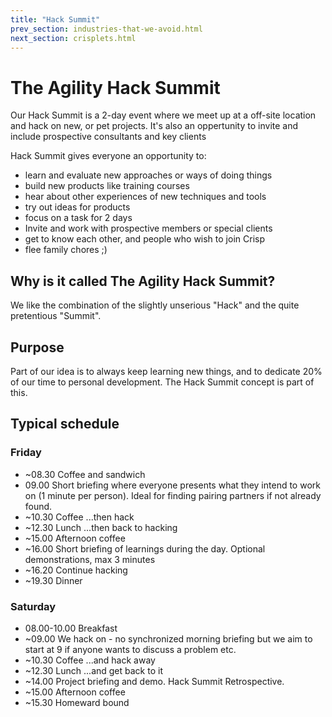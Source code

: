 ```yaml
---
title: "Hack Summit"
prev_section: industries-that-we-avoid.html
next_section: crisplets.html
---
```


The Agility Hack Summit
=================

Our Hack Summit is a 2-day event where we meet up at a off-site location and hack on new, or pet projects. It's also an oppertunity to invite and include prospective consultants and key clients

Hack Summit gives everyone an opportunity to:

-   learn and evaluate new approaches or ways of doing things
-   build new products like training courses
-   hear about other experiences of new techniques and tools
-   try out ideas for products
-   focus on a task for 2 days
-   Invite and work with prospective members or special clients
-   get to know each other, and people who wish to join Crisp
-   flee family chores ;)

Why is it called The Agility Hack Summit?
-----------------------------------

We like the combination of the slightly unserious "Hack" and the quite pretentious "Summit".

Purpose
-------

Part of our idea is to always keep learning new things, and to dedicate 20% of our time to personal development. The Hack Summit concept is part of this.

Typical schedule
----------------

### Friday

-   ~08.30 Coffee and sandwich
-   09.00 Short briefing where everyone presents what they intend to work on (1 minute per person). Ideal for finding pairing partners if not already found.
-   ~10.30 Coffee ...then hack
-   ~12.30 Lunch ...then back to hacking
-   ~15.00 Afternoon coffee
-   ~16.00 Short briefing of learnings during the day. Optional demonstrations, max 3 minutes
-   ~16.20 Continue hacking
-   ~19.30 Dinner

### Saturday

-   08.00-10.00 Breakfast
-   ~09.00 We hack on - no synchronized morning briefing but we aim to start at 9 if anyone wants to discuss a problem etc.
-   ~10.30 Coffee ...and hack away
-   ~12.30 Lunch ...and get back to it
-   ~14.00 Project briefing and demo. Hack Summit Retrospective.
-   ~15.00 Afternoon coffee
-   ~15.30 Homeward bound
